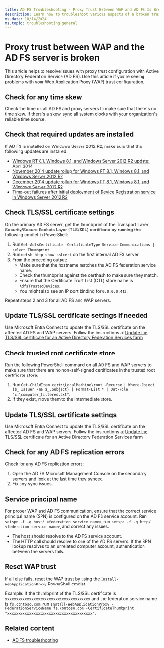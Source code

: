 ```yaml
---
title: AD FS Troubleshooting - Proxy Trust Between WAP and AD FS Is Broken
description: Learn how to troubleshoot various aspects of a broken trust between Web Application Proxy and Active Directory Federation Service (AD FS).
ms.date: 10/14/2024
ms.topic: troubleshooting-general
---
```


# Proxy trust between WAP and the AD FS server is broken

This article helps to resolve issues with proxy trust configuration with Active Directory Federation Service (AD FS). Use this article if you're seeing problems with your Web Application Proxy (WAP) trust configuration.

## Check for any time skew

Check the time on all AD FS and proxy servers to make sure that there's no time skew. If there's a skew, sync all system clocks with your organization's reliable time source.

## Check that required updates are installed

If AD FS is installed on Windows Server 2012 R2, make sure that the following updates are installed:

- [Windows RT 8.1, Windows 8.1, and Windows Server 2012 R2 update: April 2014](https://support.microsoft.com/en-us/help/2919355)
- [November 2014 update rollup for Windows RT 8.1, Windows 8.1, and Windows Server 2012 R2](https://support.microsoft.com/en-us/help/3000850/)
- [December 2014 update rollup for Windows RT 8.1, Windows 8.1, and Windows Server 2012 R2](https://support.microsoft.com/en-us/help/3013769)
- [Time-out failures after initial deployment of Device Registration service in Windows Server 2012 R2](https://support.microsoft.com/en-us/help/3020773/)

## Check TLS/SSL certificate settings

On the primary AD FS server, get the thumbprint of the Transport Layer Security/Secure Sockets Layer (TLS/SSL) certificate by running the following cmdlet in PowerShell:

 1. Run `Get-AdfsCertificate -CertificateType Service-Communications | select Thumbprint`.
 1. Run `netsh http show sslcert` on the first internal AD FS server.
 1. From the preceding output:
    - Make sure that the hostname matches the AD FS federation service name.
    - Check the thumbprint against the certhash to make sure they match.
    - Ensure that the Certificate Trust List (CTL) store name is `AdfsTrustedDevices`.
    - You might also see an IP port binding for `0.0.0.0:443`.

Repeat steps 2 and 3 for all AD FS and WAP servers.

## Update TLS/SSL certificate settings if needed

Use Microsoft Entra Connect to update the TLS/SSL certificate on the affected AD FS and WAP servers. Follow the instructions at [Update the TLS/SSL certificate for an Active Directory Federation Services farm](/azure/active-directory/connect/active-directory-aadconnectfed-ssl-update).

## Check trusted root certificate store

Run the following PowerShell command on all AD FS and WAP servers to make sure that there are no non-self-signed certificates in the trusted root certificate store:

 1. Run `Get-ChildItem cert:\LocalMachine\root -Recurse | Where-Object {$_.Issuer -ne $_.Subject} | Format-List * | Out-File "c:\computer_filtered.txt"`.
 1. If they exist, move them to the intermediate store.

## Update TLS/SSL certificate settings

Use Microsoft Entra Connect to update the TLS/SSL certificate on the affected AD FS and WAP servers. Follow the instructions at [Update the TLS/SSL certificate for an Active Directory Federation Services farm](/azure/active-directory/connect/active-directory-aadconnectfed-ssl-update).

## Check for any AD FS replication errors

Check for any AD FS replication errors:

 1. Open the AD FS Microsoft Management Console on the secondary servers and look at the last time they synced.
 1. Fix any sync issues.

## Service principal name

For proper WAP and AD FS communication, ensure that the correct service principal name (SPN) is configured on the AD FS service account. Run `setspn -f -q host/ <federation service name>`, run `setspn -f -q http/ <federation service name>`, and correct any issues.

 - The host should resolve to the AD FS service account.
 - The HTTP call should resolve to one of the AD FS servers. If the SPN lookup resolves to an unrelated computer account, authentication between the servers fails.

## Reset WAP trust

If all else fails, reset the WAP trust by using the `Install-WebApplicationProxy` PowerShell cmdlet.

Example: If the thumbprint of the TLS/SSL certificate is `xxxxxxxxxxxxxxxxxxxxxxxxxxxxxxxxxxxxxxx` and the federation service name is `fs.contoso.com`, run `Install-WebApplicationProxy -FederationServiceName fs.contoso.com -CertificateThumbprint "xxxxxxxxxxxxxxxxxxxxxxxxxxxxxxxxxxxxxxx"`.

## Related content

- [AD FS troubleshooting](ad-fs-tshoot-overview.md)

